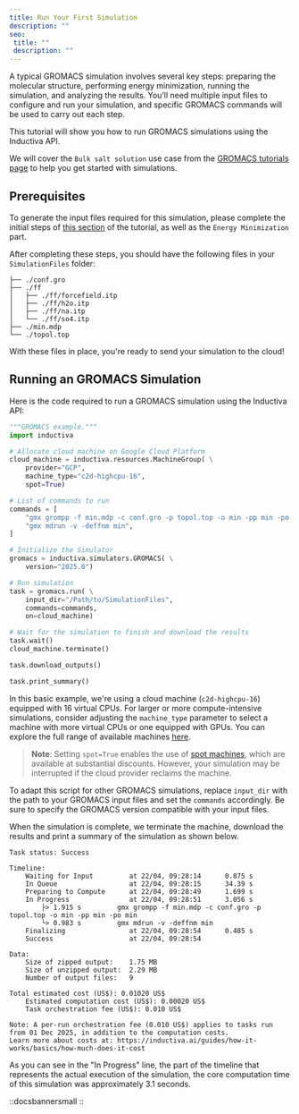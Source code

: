 ```yaml
---
title: Run Your First Simulation
description: ""
seo:
 title: ""
 description: ""
---
```


A typical GROMACS simulation involves several key steps: preparing the molecular structure, performing energy minimization, running the simulation, and analyzing the results. You’ll need multiple input files to configure and run your simulation, and specific GROMACS commands will be used to carry out each step.

This tutorial will show you how to run GROMACS simulations using the Inductiva API.

We will cover the `Bulk salt solution` use case from the [GROMACS tutorials page](https://gromacstutorials.github.io/sphinx/build/html/tutorials/tutorial1/bulk-solution.html) to help you get started with simulations.

## Prerequisites
To generate the input files required for this simulation, please complete the initial steps of [this section](https://gromacstutorials.github.io/sphinx/build/html/tutorials/tutorial1/bulk-solution.html) of the tutorial, as well as the `Energy Minimization` part.

After completing these steps, you should have the following files in your `SimulationFiles` folder:

```
├── ./conf.gro
├── ./ff
│   ├── ./ff/forcefield.itp
│   ├── ./ff/h2o.itp
│   ├── ./ff/na.itp
│   └── ./ff/so4.itp
├── ./min.mdp
└── ./topol.top
```

With these files in place, you're ready to send your simulation to the cloud!

## Running an GROMACS Simulation
Here is the code required to run a GROMACS simulation using the Inductiva API:

```python
"""GROMACS example."""
import inductiva

# Allocate cloud machine on Google Cloud Platform
cloud_machine = inductiva.resources.MachineGroup( \
	provider="GCP",
	machine_type="c2d-highcpu-16",
	spot=True)

# List of commands to run
commands = [
	"gmx grompp -f min.mdp -c conf.gro -p topol.top -o min -pp min -po min",
	"gmx mdrun -v -deffnm min",
]

# Initialize the Simulator
gromacs = inductiva.simulators.GROMACS( \
	version="2025.0")

# Run simulation
task = gromacs.run( \
	input_dir="/Path/to/SimulationFiles",
	commands=commands,
	on=cloud_machine)

# Wait for the simulation to finish and download the results
task.wait()
cloud_machine.terminate()

task.download_outputs()

task.print_summary()
```

In this basic example, we're using a cloud machine (`c2d-highcpu-16`) equipped with 16 virtual CPUs.
For larger or more compute-intensive simulations, consider adjusting the `machine_type` parameter to select
a machine with more virtual CPUs or one equipped with GPUs. You can explore the full range of available
machines [here](https://console.inductiva.ai/machine-groups/instance-types).

> **Note**: Setting `spot=True` enables the use of [spot machines](../how-it-works/machines/spot-machines.md), which are available at substantial discounts.
> However, your simulation may be interrupted if the cloud provider reclaims the machine.

To adapt this script for other GROMACS simulations, replace `input_dir` with the path to your GROMACS input files
and set the `commands` accordingly. Be sure to specify the GROMACS version compatible with your input files.

When the simulation is complete, we terminate the machine, download the results
and print a summary of the simulation as shown below.

```
Task status: Success

Timeline:
	Waiting for Input         at 22/04, 09:28:14      0.875 s
	In Queue                  at 22/04, 09:28:15      34.39 s
	Preparing to Compute      at 22/04, 09:28:49      1.699 s
	In Progress               at 22/04, 09:28:51      3.056 s
		├> 1.915 s         gmx grompp -f min.mdp -c conf.gro -p topol.top -o min -pp min -po min
		└> 0.983 s         gmx mdrun -v -deffnm min
	Finalizing                at 22/04, 09:28:54      0.485 s
	Success                   at 22/04, 09:28:54

Data:
	Size of zipped output:    1.75 MB
	Size of unzipped output:  2.29 MB
	Number of output files:   9

Total estimated cost (US$): 0.01020 US$
	Estimated computation cost (US$): 0.00020 US$
	Task orchestration fee (US$): 0.010 US$

Note: A per-run orchestration fee (0.010 US$) applies to tasks run from 01 Dec 2025, in addition to the computation costs.
Learn more about costs at: https://inductiva.ai/guides/how-it-works/basics/how-much-does-it-cost
```

As you can see in the "In Progress" line, the part of the timeline that
represents the actual execution of the simulation, the core computation time of
this simulation was approximately 3.1 seconds.

::docsbannersmall
::
